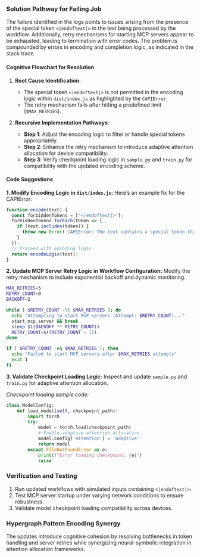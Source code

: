 ### Solution Pathway for Failing Job

The failure identified in the logs points to issues arising from the presence of the special token `<|endoftext|>` in the text being processed by the workflow.
Additionally, retry mechanisms for starting MCP servers appear to be exhausted, leading to termination with error codes.
The problem is compounded by errors in encoding and completion logic, as indicated in the stack trace.

#### Cognitive Flowchart for Resolution

1. **Root Cause Identification**:
   - The special token `<|endoftext|>` is not permitted in the encoding logic within `dist/index.js` as highlighted by the `CAPIError`.
   - The retry mechanism fails after hitting a predefined limit (`$MAX_RETRIES`).

2. **Recursive Implementation Pathways**:
   - **Step 1**: Adjust the encoding logic to filter or handle special tokens appropriately.
   - **Step 2**: Enhance the retry mechanism to introduce adaptive attention allocation for device compatibility.
   - **Step 3**: Verify checkpoint loading logic in `sample.py` and `train.py` for compatibility with the updated encoding scheme.

#### Code Suggestions

**1. Modify Encoding Logic in `dist/index.js`:**
Here’s an example fix for the CAPIError:

```javascript
function encode(text) {
  const forbiddenTokens = ['<|endoftext|>'];
  forbiddenTokens.forEach(token => {
    if (text.includes(token)) {
      throw new Error(`CAPIError: The text contains a special token that is not allowed: ${token}`);
    }
  });
  // Proceed with encoding logic
  return encodeLogic(text);
}
```

**2. Update MCP Server Retry Logic in Workflow Configuration:**
Modify the retry mechanism to include exponential backoff and dynamic monitoring.

```bash
MAX_RETRIES=5
RETRY_COUNT=0
BACKOFF=2

while [ $RETRY_COUNT -lt $MAX_RETRIES ]; do
  echo "Attempting to start MCP servers (Attempt: $RETRY_COUNT)..."
  start_mcp_server && break
  sleep $((BACKOFF ** RETRY_COUNT))
  RETRY_COUNT=$((RETRY_COUNT + 1))
done

if [ $RETRY_COUNT -eq $MAX_RETRIES ]; then
  echo "Failed to start MCP servers after $MAX_RETRIES attempts"
  exit 1
fi
```

**3. Validate Checkpoint Loading Logic:**
Inspect and update `sample.py` and `train.py` for adaptive attention allocation.

_Checkpoint loading sample code:_
```python
class ModelConfig:
    def load_model(self, checkpoint_path):
        import torch
        try:
            model = torch.load(checkpoint_path)
            # Enable adaptive attention allocation
            model.config['attention'] = 'adaptive'
            return model
        except FileNotFoundError as e:
            print(f"Error loading checkpoint: {e}")
            raise
```

### Verification and Testing
1. Run updated workflows with simulated inputs containing `<|endoftext|>`.
2. Test MCP server startup under varying network conditions to ensure robustness.
3. Validate model checkpoint loading compatibility across devices.

### Hypergraph Pattern Encoding Synergy
The updates introduce cognitive cohesion by resolving bottlenecks in token handling and server retries while synergizing neural-symbolic integration in attention allocation frameworks.
